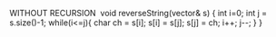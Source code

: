 WITHOUT RECURSION
​
void reverseString(vector<char>& s) {
int i=0;
int j = s.size()-1;
while(i<=j){
char ch = s[i];
s[i] = s[j];
s[j] = ch;
i++; j--;
}
}